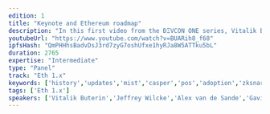 ```yaml
---
edition: 1
title: "Keynote and Ethereum roadmap"
description: "In this first video from the ÐΞVCON ONE series, Vitalik Buterin, Jeffrey Wilcke, Alex van de Sande and Gavin Wood present the Ethereum roadmap."
youtubeUrl: "https://www.youtube.com/watch?v=BUARih8_f68"
ipfsHash: "QmPHHhsBadvDsJ3rd7zyG7oshUfxe1hyRJa8W5ATTku5bL"
duration: 2765
expertise: "Intermediate"
type: "Panel"
track: "Eth 1.x"
keywords: ['history','updates','mist','casper','pos','adoption','zksnark','privacy','scalability','zkproofs','evm','geth','whisper','swarm','dapps','client','browser']
tags: ['Eth 1.x']
speakers: ['Vitalik Buterin','Jeffrey Wilcke','Alex van de Sande','Gavin Wood']
---
```


